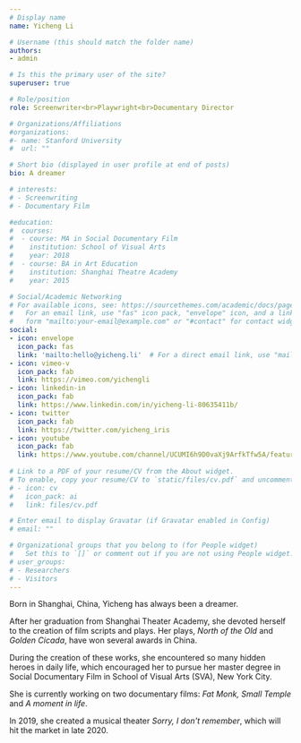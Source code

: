 ```yaml
---
# Display name
name: Yicheng Li

# Username (this should match the folder name)
authors:
- admin

# Is this the primary user of the site?
superuser: true

# Role/position
role: Screenwriter<br>Playwright<br>Documentary Director

# Organizations/Affiliations
#organizations:
#- name: Stanford University
#  url: ""

# Short bio (displayed in user profile at end of posts)
bio: A dreamer

# interests:
# - Screenwriting
# - Documentary Film

#education:
#  courses:
#  - course: MA in Social Documentary Film
#    institution: School of Visual Arts
#    year: 2018
#  - course: BA in Art Education
#    institution: Shanghai Theatre Academy
#    year: 2015

# Social/Academic Networking
# For available icons, see: https://sourcethemes.com/academic/docs/page-builder/#icons
#   For an email link, use "fas" icon pack, "envelope" icon, and a link in the
#   form "mailto:your-email@example.com" or "#contact" for contact widget.
social:
- icon: envelope
  icon_pack: fas
  link: 'mailto:hello@yicheng.li'  # For a direct email link, use "mailto:hello@yicheng.li".
- icon: vimeo-v
  icon_pack: fab
  link: https://vimeo.com/yichengli
- icon: linkedin-in
  icon_pack: fab
  link: https://www.linkedin.com/in/yicheng-li-80635411b/
- icon: twitter
  icon_pack: fab
  link: https://twitter.com/yicheng_iris
- icon: youtube
  icon_pack: fab
  link: https://www.youtube.com/channel/UCUMI6h9D0vaXj9ArfkTfw5A/featured
  
# Link to a PDF of your resume/CV from the About widget.
# To enable, copy your resume/CV to `static/files/cv.pdf` and uncomment the lines below.
# - icon: cv
#   icon_pack: ai
#   link: files/cv.pdf

# Enter email to display Gravatar (if Gravatar enabled in Config)
# email: ""

# Organizational groups that you belong to (for People widget)
#   Set this to `[]` or comment out if you are not using People widget.
# user_groups:
# - Researchers
# - Visitors
---
```


Born in Shanghai, China, Yicheng has always been a dreamer.

After her graduation from Shanghai Theater Academy, she devoted herself to the creation of film scripts and plays. Her plays, *North of the Old* and *Golden Cicada*, have won several awards in China.

During the creation of these works, she encountered so many hidden heroes in daily life, which encouraged her to pursue her master degree in Social Documentary Film in School of Visual Arts (SVA), New York City.

She is currently working on two documentary films: *Fat Monk, Small Temple* and *A moment in life*.

In 2019, she created a musical theater *Sorry, I don't remember*, which will hit the market in late 2020.
